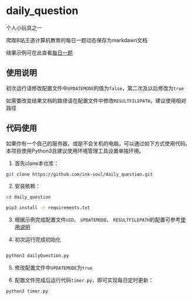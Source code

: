 # daily_question

个人小玩具之一

爬取B站王道计算机教育的每日一题动态保存为markdawn文档

结果示例可在此查看[每日一题](https://www.inksoul.top/stuff/result/)

## 使用说明

初次运行请修改配置文件中`UPDATEMODE`的值为`false`，第二次及以后修改为`true`

如需要改变结果文档的路径请在配置文件中修改`RESULTFILEPATH`，建议使用相对路径

## 代码使用
如果你有一个自己的服务器，或是不会关机的电脑，可以通过如下方式使用代码。本项目使用Python3且建议使用环境管理工具设置单独环境。


1. 首先clone本仓库：

```bash
git clone https://github.com/ink-soul/daily_question.git
```

2. 安装依赖：

```bash
cd daily_question

pip3 install -r requirements.txt
```

3. 根据示例完成配置文件`UID`、 `UPDATEMODE`、 `RESULTFILEPATH`的配置可参考[使用说明](#使用说明)

4. 初次运行完成初始化
   
```bash

python3 dailyQuestion.py

```

5. 修改配置文件中`UPDATEMODE`为`true`

6. 配置文件完成后运行代码`timer.py`，即可实现每日定时更新：

```bash
python3 timer.py
```


